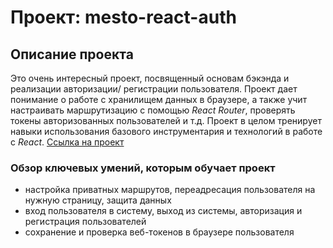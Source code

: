 # Проект: mesto-react-auth

## Описание проекта    
Это очень интересный проект, посвященный основам бэкэнда и реализации авторизации/ регистрации пользователя. Проект  дает понимание о работе с хранилищем данных в браузере, а также учит настраивать маршрутизацию с помощью *React Router*, проверять токены авторизованных пользователей и т.д. Проект в целом тренирует навыки использования базового инструментария и технологий в работе с *React*. 
[Ссылка на проект](https://tvmarko.github.io/mesto-react-auth/)

### Обзор ключевых умений, которым обучает проект
* настройка приватных маршрутов, переадресация пользователя на нужную страницу, защита данных
* вход пользователя в систему, выход из системы, авторизация и регистрация пользователей
* сохранение и проверка веб-токенов в браузере пользователя



